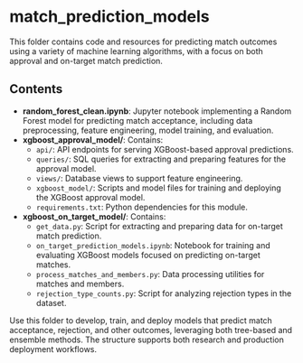 # match_prediction_models

This folder contains code and resources for predicting match outcomes using a variety of machine learning algorithms, with a focus on both approval and on-target match prediction.

## Contents
- **random_forest_clean.ipynb**: Jupyter notebook implementing a Random Forest model for predicting match acceptance, including data preprocessing, feature engineering, model training, and evaluation.
- **xgboost_approval_model/**: Contains:
  - `api/`: API endpoints for serving XGBoost-based approval predictions.
  - `queries/`: SQL queries for extracting and preparing features for the approval model.
  - `views/`: Database views to support feature engineering.
  - `xgboost_model/`: Scripts and model files for training and deploying the XGBoost approval model.
  - `requirements.txt`: Python dependencies for this module.
- **xgboost_on_target_model/**: Contains:
  - `get_data.py`: Script for extracting and preparing data for on-target match prediction.
  - `on_target_prediction_models.ipynb`: Notebook for training and evaluating XGBoost models focused on predicting on-target matches.
  - `process_matches_and_members.py`: Data processing utilities for matches and members.
  - `rejection_type_counts.py`: Script for analyzing rejection types in the dataset.

Use this folder to develop, train, and deploy models that predict match acceptance, rejection, and other outcomes, leveraging both tree-based and ensemble methods. The structure supports both research and production deployment workflows.

